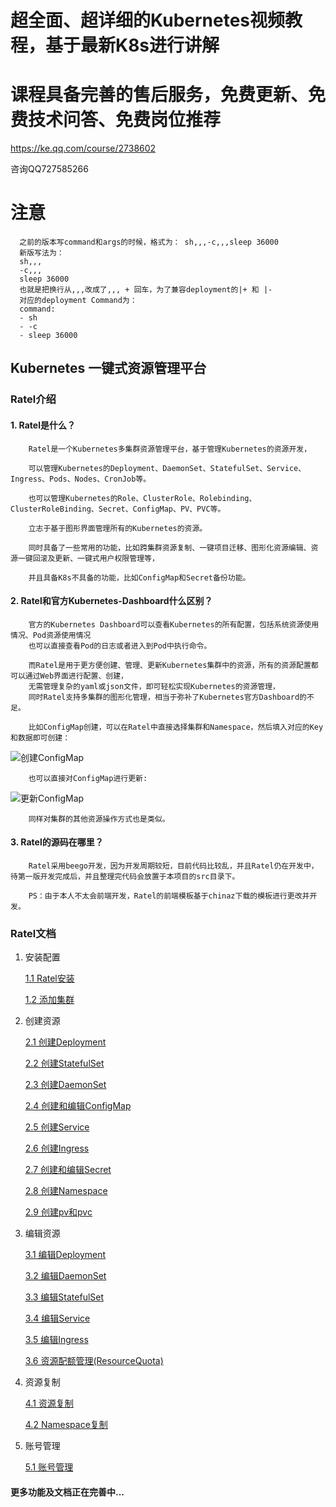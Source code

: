
# 超全面、超详细的Kubernetes视频教程，基于最新K8s进行讲解
# 课程具备完善的售后服务，免费更新、免费技术问答、免费岗位推荐
https://ke.qq.com/course/2738602

咨询QQ727585266

# 注意
````
  之前的版本写command和args的时候，格式为： sh,,,-c,,,sleep 36000
  新版写法为：
  sh,,,
  -c,,,
  sleep 36000
  也就是把换行从,,,改成了,,, + 回车，为了兼容deployment的|+ 和 |-
  对应的deployment Command为：
  command:
  - sh
  - -c
  - sleep 36000
````

## Kubernetes 一键式资源管理平台

### Ratel介绍

#### 1. Ratel是什么？
````
    Ratel是一个Kubernetes多集群资源管理平台，基于管理Kubernetes的资源开发，

    可以管理Kubernetes的Deployment、DaemonSet、StatefulSet、Service、Ingress、Pods、Nodes、CronJob等。

    也可以管理Kubernetes的Role、ClusterRole、Rolebinding、ClusterRoleBinding、Secret、ConfigMap、PV、PVC等。

    立志于基于图形界面管理所有的Kubernetes的资源。
    
    同时具备了一些常用的功能，比如跨集群资源复制、一键项目迁移、图形化资源编辑、资源一键回滚及更新、一键式用户权限管理等，
    
    并且具备K8s不具备的功能，比如ConfigMap和Secret备份功能。
````

#### 2. Ratel和官方Kubernetes-Dashboard什么区别？

````
    官方的Kubernetes Dashboard可以查看Kubernetes的所有配置，包括系统资源使用情况、Pod资源使用情况
    也可以直接查看Pod的日志或者进入到Pod中执行命令。
    
    而Ratel是用于更方便创建、管理、更新Kubernetes集群中的资源，所有的资源配置都可以通过Web界面进行配置、创建，
    无需管理复杂的yaml或json文件，即可轻松实现Kubernetes的资源管理，
    同时Ratel支持多集群的图形化管理，相当于弥补了Kubernetes官方Dashboard的不足。

    比如ConfigMap创建，可以在Ratel中直接选择集群和Namespace，然后填入对应的Key和数据即可创建：
````
        
![创建ConfigMap](https://github.com/dotbalo/ratel-doc/blob/master/images/create-cm.png)

````
    也可以直接对ConfigMap进行更新:
````
        
![更新ConfigMap](https://github.com/dotbalo/ratel-doc/blob/master/images/update-cm.png)

````
    同样对集群的其他资源操作方式也是类似。
````

#### 3. Ratel的源码在哪里？

````
    Ratel采用beego开发，因为开发周期较短，目前代码比较乱，并且Ratel仍在开发中，待第一版开发完成后，并且整理完代码会放置于本项目的src目录下。
    
    PS：由于本人不太会前端开发，Ratel的前端模板基于chinaz下载的模板进行更改并开发。
````

### Ratel文档

1. 安装配置

    [1.1 Ratel安装](https://github.com/dotbalo/ratel-doc/blob/master/cluster/Install.md)
    
    [1.2 添加集群](https://github.com/dotbalo/ratel-doc/blob/master/cluster/addCluster.md)
    
2. 创建资源
    
    [2.1 创建Deployment](https://github.com/dotbalo/ratel-doc/blob/master/deployment/create-deployment.md)
    
    [2.2 创建StatefulSet](https://github.com/dotbalo/ratel-doc/blob/master/statefulset/create-statefulset.md)
    
    [2.3 创建DaemonSet](https://github.com/dotbalo/ratel-doc/blob/master/daemonset/create-daemonset.md)
    
    [2.4 创建和编辑ConfigMap](https://github.com/dotbalo/ratel-doc/blob/master/configmap/create-configmap.md)
    
    [2.5 创建Service](https://github.com/dotbalo/ratel-doc/blob/master/service/create-service.md)
    
    [2.6 创建Ingress](https://github.com/dotbalo/ratel-doc/blob/master/ingress/create-ingress.md)
    
    [2.7 创建和编辑Secret](https://github.com/dotbalo/ratel-doc/blob/master/secret/create-secret.md)
    
    [2.8 创建Namespace](https://github.com/dotbalo/ratel-doc/blob/master/namespace/create-namespace.md)
    
    [2.9 创建pv和pvc](https://github.com/dotbalo/ratel-doc/blob/master/pvpvc/create-pvpvc.md)
    
    
3. 编辑资源
    
    [3.1 编辑Deployment](https://github.com/dotbalo/ratel-doc/blob/master/deployment/edit-deployment.md)
    
    [3.2 编辑DaemonSet](https://github.com/dotbalo/ratel-doc/blob/master/deployment/edit-daemonset.md)
    
    [3.3 编辑StatefulSet](https://github.com/dotbalo/ratel-doc/blob/master/deployment/edit-statefulset.md)
    
    [3.4 编辑Service](https://github.com/dotbalo/ratel-doc/blob/master/service/edit-service.md)
    
    [3.5 编辑Ingress](https://github.com/dotbalo/ratel-doc/blob/master/ingress/edit-ingress.md)
    
    [3.6 资源配额管理(ResourceQuota)](https://github.com/dotbalo/ratel-doc/blob/master/namespace/create-rq.md)
    
4. 资源复制

    [4.1 资源复制](https://github.com/dotbalo/ratel-doc/blob/master/deployment/copy-resource.md)

    [4.2 Namespace复制](https://github.com/dotbalo/ratel-doc/blob/master/namespace/copy-resource.md)
    
5. 账号管理
    
    [5.1 账号管理](https://github.com/dotbalo/ratel-doc/blob/master/users/users.md)
    
#### 更多功能及文档正在完善中...

